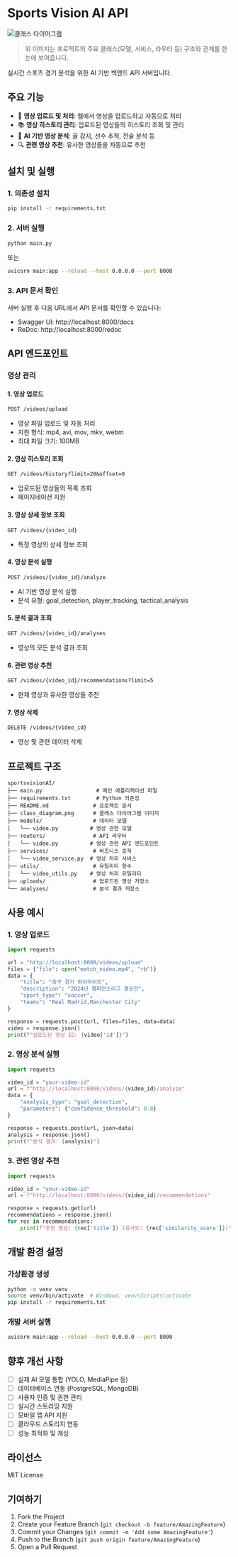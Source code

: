 # Sports Vision AI API

![클래스 다이어그램](class_diagram.png)

> 위 이미지는 프로젝트의 주요 클래스(모델, 서비스, 라우터 등) 구조와 관계를 한눈에 보여줍니다.

실시간 스포츠 경기 분석을 위한 AI 기반 백엔드 API 서버입니다.

## 주요 기능

- 🎥 **영상 업로드 및 처리**: 웹에서 영상을 업로드하고 자동으로 처리
- 📚 **영상 히스토리 관리**: 업로드된 영상들의 히스토리 조회 및 관리
- 🤖 **AI 기반 영상 분석**: 골 감지, 선수 추적, 전술 분석 등
- 🔍 **관련 영상 추천**: 유사한 영상들을 자동으로 추천

## 설치 및 실행

### 1. 의존성 설치

```bash
pip install -r requirements.txt
```

### 2. 서버 실행

```bash
python main.py
```

또는

```bash
uvicorn main:app --reload --host 0.0.0.0 --port 8000
```

### 3. API 문서 확인

서버 실행 후 다음 URL에서 API 문서를 확인할 수 있습니다:
- Swagger UI: http://localhost:8000/docs
- ReDoc: http://localhost:8000/redoc

## API 엔드포인트

### 영상 관리

#### 1. 영상 업로드
```
POST /videos/upload
```
- 영상 파일 업로드 및 자동 처리
- 지원 형식: mp4, avi, mov, mkv, webm
- 최대 파일 크기: 100MB

#### 2. 영상 히스토리 조회
```
GET /videos/history?limit=20&offset=0
```
- 업로드된 영상들의 목록 조회
- 페이지네이션 지원

#### 3. 영상 상세 정보 조회
```
GET /videos/{video_id}
```
- 특정 영상의 상세 정보 조회

#### 4. 영상 분석 실행
```
POST /videos/{video_id}/analyze
```
- AI 기반 영상 분석 실행
- 분석 유형: goal_detection, player_tracking, tactical_analysis

#### 5. 분석 결과 조회
```
GET /videos/{video_id}/analyses
```
- 영상의 모든 분석 결과 조회

#### 6. 관련 영상 추천
```
GET /videos/{video_id}/recommendations?limit=5
```
- 현재 영상과 유사한 영상들 추천

#### 7. 영상 삭제
```
DELETE /videos/{video_id}
```
- 영상 및 관련 데이터 삭제

## 프로젝트 구조

```
sportsvisionAI/
├── main.py                 # 메인 애플리케이션 파일
├── requirements.txt        # Python 의존성
├── README.md              # 프로젝트 문서
├── class_diagram.png      # 클래스 다이어그램 이미지
├── models/                # 데이터 모델
│   └── video.py          # 영상 관련 모델
├── routers/               # API 라우터
│   └── video.py          # 영상 관련 API 엔드포인트
├── services/              # 비즈니스 로직
│   └── video_service.py  # 영상 처리 서비스
├── utils/                 # 유틸리티 함수
│   └── video_utils.py    # 영상 처리 유틸리티
├── uploads/               # 업로드된 영상 저장소
└── analyses/              # 분석 결과 저장소
```

## 사용 예시

### 1. 영상 업로드

```python
import requests

url = "http://localhost:8000/videos/upload"
files = {"file": open("match_video.mp4", "rb")}
data = {
    "title": "축구 경기 하이라이트",
    "description": "2024년 챔피언스리그 결승전",
    "sport_type": "soccer",
    "teams": "Real Madrid,Manchester City"
}

response = requests.post(url, files=files, data=data)
video = response.json()
print(f"업로드된 영상 ID: {video['id']}")
```

### 2. 영상 분석 실행

```python
import requests

video_id = "your-video-id"
url = f"http://localhost:8000/videos/{video_id}/analyze"
data = {
    "analysis_type": "goal_detection",
    "parameters": {"confidence_threshold": 0.8}
}

response = requests.post(url, json=data)
analysis = response.json()
print(f"분석 결과: {analysis}")
```

### 3. 관련 영상 추천

```python
import requests

video_id = "your-video-id"
url = f"http://localhost:8000/videos/{video_id}/recommendations"

response = requests.get(url)
recommendations = response.json()
for rec in recommendations:
    print(f"추천 영상: {rec['title']} (유사도: {rec['similarity_score']})")
```

## 개발 환경 설정

### 가상환경 생성

```bash
python -m venv venv
source venv/bin/activate  # Windows: venv\Scripts\activate
pip install -r requirements.txt
```

### 개발 서버 실행

```bash
uvicorn main:app --reload --host 0.0.0.0 --port 8000
```

## 향후 개선 사항

- [ ] 실제 AI 모델 통합 (YOLO, MediaPipe 등)
- [ ] 데이터베이스 연동 (PostgreSQL, MongoDB)
- [ ] 사용자 인증 및 권한 관리
- [ ] 실시간 스트리밍 지원
- [ ] 모바일 앱 API 지원
- [ ] 클라우드 스토리지 연동
- [ ] 성능 최적화 및 캐싱

## 라이선스

MIT License

## 기여하기

1. Fork the Project
2. Create your Feature Branch (`git checkout -b feature/AmazingFeature`)
3. Commit your Changes (`git commit -m 'Add some AmazingFeature'`)
4. Push to the Branch (`git push origin feature/AmazingFeature`)
5. Open a Pull Request 
